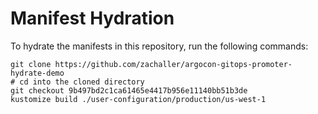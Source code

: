 # Manifest Hydration

To hydrate the manifests in this repository, run the following commands:

```shell
git clone https://github.com/zachaller/argocon-gitops-promoter-hydrate-demo
# cd into the cloned directory
git checkout 9b497bd2c1ca61465e4417b956e11140bb51b3de
kustomize build ./user-configuration/production/us-west-1
```
